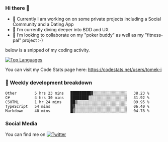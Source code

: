 ### Hi there 👋


- 🔭 Currently I am working on on some private projects including a Social Community and a Dating App
- 🌱 I’m currently diving deeper into BDD and UX
- 👯 I’m looking to collaborate on my "poker buddy" as well as my "fitness-pal" project :-)

below is a snipped of my coding activity.
<!--
**tomek-i/tomek-i** is a ✨ _special_ ✨ repository because its `README.md` (this file) appears on your GitHub profile.

Here are some ideas to get you started:

- 🔭 I’m currently working on ...
- 🌱 I’m currently learning ...
- 👯 I’m looking to collaborate on ...
- 🤔 I’m looking for help with ...
- 💬 Ask me about ...
- 📫 How to reach me: ...
- 😄 Pronouns: ...
- ⚡ Fun fact: ...
-->
[![Top Languages](https://github-readme-stats.vercel.app/api/top-langs/?username=tomek-i&layout=compact)](https://github.com/tomek-i)

You can visit my Code Stats page here: https://codestats.net/users/tomek-i

### 💬 Weekly development breakdown
<!--START_SECTION:waka-->
```text
Other        5 hrs 23 mins   █████████▓░░░░░░░░░░░░░░░   38.23 % 
C#           4 hrs 30 mins   ████████░░░░░░░░░░░░░░░░░   31.92 % 
CSHTML       1 hr 24 mins    ██▒░░░░░░░░░░░░░░░░░░░░░░   09.95 % 
TypeScript   54 mins         █▓░░░░░░░░░░░░░░░░░░░░░░░   06.40 % 
Markdown     40 mins         █▒░░░░░░░░░░░░░░░░░░░░░░░   04.78 % 
```
<!--END_SECTION:waka-->

<!-- Actual text -->

### Social Media
You can find me on [![Twitter][1.2]][1]

<!-- Icons -->

[1.2]: http://i.imgur.com/wWzX9uB.png 


<!-- Links to your social media accounts -->

[1]: https://twitter.com/tomek_i
